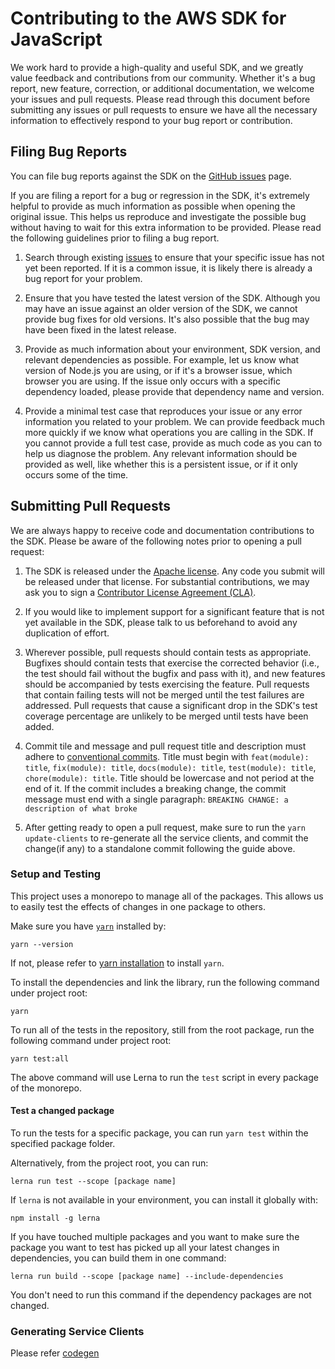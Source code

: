 # Contributing to the AWS SDK for JavaScript

We work hard to provide a high-quality and useful SDK, and we greatly value
feedback and contributions from our community. Whether it's a bug report,
new feature, correction, or additional documentation, we welcome your issues
and pull requests. Please read through this document before submitting any
issues or pull requests to ensure we have all the necessary information to
effectively respond to your bug report or contribution.

## Filing Bug Reports

You can file bug reports against the SDK on the [GitHub issues][issues] page.

If you are filing a report for a bug or regression in the SDK, it's extremely
helpful to provide as much information as possible when opening the original
issue. This helps us reproduce and investigate the possible bug without having
to wait for this extra information to be provided. Please read the following
guidelines prior to filing a bug report.

1. Search through existing [issues][] to ensure that your specific issue has
   not yet been reported. If it is a common issue, it is likely there is
   already a bug report for your problem.

2. Ensure that you have tested the latest version of the SDK. Although you
   may have an issue against an older version of the SDK, we cannot provide
   bug fixes for old versions. It's also possible that the bug may have been
   fixed in the latest release.

3. Provide as much information about your environment, SDK version, and
   relevant dependencies as possible. For example, let us know what version
   of Node.js you are using, or if it's a browser issue, which browser you
   are using. If the issue only occurs with a specific dependency loaded,
   please provide that dependency name and version.

4. Provide a minimal test case that reproduces your issue or any error
   information you related to your problem. We can provide feedback much
   more quickly if we know what operations you are calling in the SDK. If
   you cannot provide a full test case, provide as much code as you can
   to help us diagnose the problem. Any relevant information should be provided
   as well, like whether this is a persistent issue, or if it only occurs
   some of the time.

## Submitting Pull Requests

We are always happy to receive code and documentation contributions to the SDK.
Please be aware of the following notes prior to opening a pull request:

1. The SDK is released under the [Apache license][license]. Any code you submit
   will be released under that license. For substantial contributions, we may
   ask you to sign a [Contributor License Agreement (CLA)][cla].

2. If you would like to implement support for a significant feature that is not
   yet available in the SDK, please talk to us beforehand to avoid any
   duplication of effort.

3. Wherever possible, pull requests should contain tests as appropriate.
   Bugfixes should contain tests that exercise the corrected behavior (i.e., the
   test should fail without the bugfix and pass with it), and new features
   should be accompanied by tests exercising the feature. Pull requests that
   contain failing tests will not be merged until the test failures are addressed.
   Pull requests that cause a significant drop in the SDK's test coverage
   percentage are unlikely to be merged until tests have been added.

4. Commit tile and message and pull request title and description must adhere to
   [conventional commits][conventional commits]. Title must begin with `feat(module): title`,
   `fix(module): title`, `docs(module): title`, `test(module): title`, `chore(module): title`.
   Title should be lowercase and not period at the end of it. If the commit includes
   a breaking change, the commit message must end with a single paragraph: `BREAKING CHANGE: a description of what broke`

5. After getting ready to open a pull request, make sure to run the `yarn update-clients`
   to re-generate all the service clients, and commit the change(if any) to a
   standalone commit following the guide above.

### Setup and Testing

This project uses a monorepo to manage all of the packages.
This allows us to easily test the effects of changes in one package to others.

Make sure you have [`yarn`](https://yarnpkg.com/en/) installed by:

```
yarn --version
```

If not, please refer to [yarn installation](https://yarnpkg.com/en/docs/install) to install `yarn`.

To install the dependencies and link the library, run the following command under project root:

```
yarn
```

To run all of the tests in the repository, still from the root package, run the following command
under project root:

```
yarn test:all
```

The above command will use Lerna to run the `test` script in every package of the monorepo.

#### Test a changed package

To run the tests for a specific package, you can run `yarn test` within the
specified package folder.

Alternatively, from the project root, you can run:

```
lerna run test --scope [package name]
```

If `lerna` is not available in your environment, you can install it globally with:

```
npm install -g lerna
```

If you have touched multiple packages and you want to make sure the package
you want to test has picked up all your latest changes in dependencies, you
can build them in one command:

```
lerna run build --scope [package name] --include-dependencies
```

You don't need to run this command if the dependency packages are not changed.

### Generating Service Clients

Please refer [codegen](./codegen/README.md)

[issues]: https://github.com/aws/aws-sdk-js-v3/issues
[pr]: https://github.com/aws/aws-sdk-js-v3/pulls
[license]: http://aws.amazon.com/apache2.0/
[cla]: http://en.wikipedia.org/wiki/Contributor_License_Agreement
[aws service models]: https://github.com/aws/aws-sdk-js-v3/tree/main/models
[conventional commits]: https://www.conventionalcommits.org/
